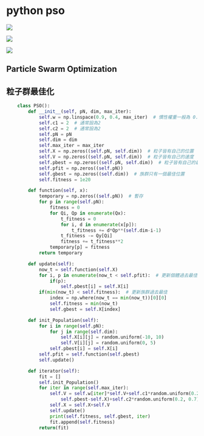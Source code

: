 # python pso 
![](https://img.shields.io/github/repo-size/juirmin/PSO)

![](https://img.shields.io/badge/Medium-Juirmin-black)

[![](https://avatars.githubusercontent.com/u/923954?s=200&v=4)](https://medium.com/@kmes990402081/python-%E5%AF%A6%E4%BD%9C-particle-swarm-optimization-pso-%E7%B2%92%E5%AD%90%E7%BE%A4%E6%9C%80%E4%BD%B3%E5%8C%96-ba173ed936ca "Python 實作 Particle Swarm Optimization,PSO(粒子群最佳化)")

## Particle Swarm Optimization
## 粒子群最佳化

```python
	class PSO():
		def __init__(self, pN, dim, max_iter):
			self.w = np.linspace(0.9, 0.4, max_iter)  # 慣性權重一般為 0.9~0.4 遞減
			self.c1 = 2  # 通常設為2
			self.c2 = 2  # 通常設為2
			self.pN = pN
			self.dim = dim
			self.max_iter = max_iter
			self.X = np.zeros((self.pN, self.dim))  # 粒子皆有自己的位置
			self.V = np.zeros((self.pN, self.dim))  # 粒子皆有自己的速度
			self.pbest = np.zeros((self.pN, self.dim))  # 粒子皆有自己的最佳位置
			self.pfit = np.zeros((self.pN))
			self.gbest = np.zeros((self.dim))  # 族群只有一個最佳位置
			self.fitness = 1e20

		def function(self, x):
			temporary = np.zeros((self.pN))  # 暫存
			for p in range(self.pN):
				fitness = 0
				for Qi, Qp in enumerate(Qx):
					t_fitness = 0
					for i, d in enumerate(x[p]):
						t_fitness += d*Qp**(self.dim-i-1)
					t_fitness -= Qy[Qi]
					fitness += t_fitness**2
				temporary[p] = fitness
			return temporary

		def update(self):
			now_t = self.function(self.X)
			for i, p in enumerate(now_t < self.pfit):  # 更新個體過去最佳
				if(p):
					self.pbest[i] = self.X[i]
			if(min(now_t) < self.fitness):  # 更新族群過去最佳
				index = np.where(now_t == min(now_t))[0][0]
				self.fitness = min(now_t)
				self.gbest = self.X[index]

		def init_Population(self):
			for i in range(self.pN):
				for j in range(self.dim):
					self.X[i][j] = random.uniform(-10, 10)
					self.V[i][j] = random.uniform(0, 5)
				self.pbest[i] = self.X[i]
			self.pfit = self.function(self.pbest)
			self.update()

		def iterator(self):
			fit = []
			self.init_Population()
			for iter in range(self.max_iter):
				self.V = self.w[iter]*self.V+self.c1*random.uniform(0.2, 0.7)*(
					self.pbest-self.X)+self.c2*random.uniform(0.2, 0.7)*(self.gbest-self.X)
				self.X = self.X+self.V
				self.update()
				print(self.fitness, self.gbest, iter)
				fit.append(self.fitness)
			return(fit)
 ```
